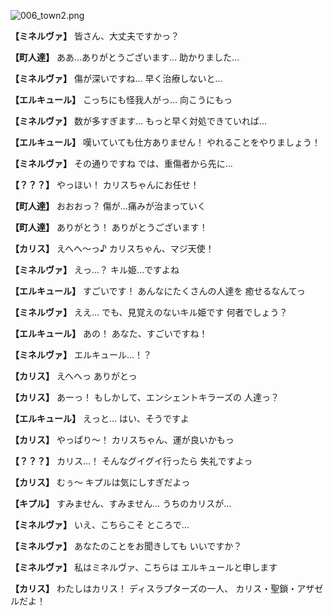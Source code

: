 
![006_town2.png](../images/backgrounds/006_town2.png)

**【ミネルヴァ】**
皆さん、大丈夫ですかっ？

**【町人達】**
ああ…ありがとうございます…
助かりました…

**【ミネルヴァ】**
傷が深いですね…
早く治療しないと…

**【エルキュール】**
こっちにも怪我人がっ…
向こうにもっ

**【ミネルヴァ】**
数が多すぎます…
もっと早く対処できていれば…

**【エルキュール】**
嘆いていても仕方ありません！
やれることをやりましょう！

**【ミネルヴァ】**
その通りですね
では、重傷者から先に…

**【？？？】**
やっほい！
カリスちゃんにお任せ！

**【町人達】**
おおおっ？
傷が…痛みが治まっていく

**【町人達】**
ありがとう！
ありがとうございます！

**【カリス】**
えへへ～っ♪
カリスちゃん、マジ天使！

**【ミネルヴァ】**
えっ…？
キル姫…ですよね

**【エルキュール】**
すごいです！
あんなにたくさんの人達を
癒せるなんてっ

**【ミネルヴァ】**
ええ…
でも、見覚えのないキル姫です
何者でしょう？

**【エルキュール】**
あの！
あなた、すごいですね！

**【ミネルヴァ】**
エルキュール…！？

**【カリス】**
えへへっ
ありがとっ

**【カリス】**
あーっ！
もしかして、エンシェントキラーズの
人達っ？

**【エルキュール】**
えっと…
はい、そうですよ

**【カリス】**
やっぱり～！
カリスちゃん、運が良いかもっ

**【？？？】**
カリス…！
そんなグイグイ行ったら
失礼ですよっ

**【カリス】**
むぅ～
キプルは気にしすぎだよっ

**【キプル】**
すみません、すみません…
うちのカリスが…

**【ミネルヴァ】**
いえ、こちらこそ
ところで…

**【ミネルヴァ】**
あなたのことをお聞きしても
いいですか？

**【ミネルヴァ】**
私はミネルヴァ、こちらは
エルキュールと申します

**【カリス】**
わたしはカリス！
ディスラプターズの一人、
カリス・聖鎖・アザゼルだよ！